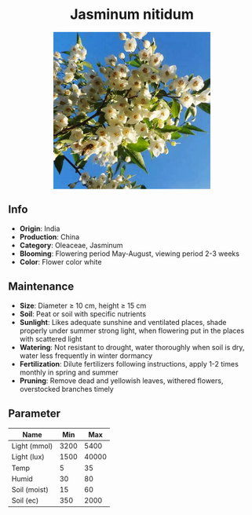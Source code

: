 <h1 align='center'>Jasminum nitidum</h1>
<p align="center">
    <img 
        align='center'
        width='320'
        src="../images/jasminum nitidum.png" 
        alt='Jasminum nitidum' />
</p>

## Info

 - **Origin**: India
 - **Production**: China
 - **Category**: Oleaceae, Jasminum
 - **Blooming**: Flowering period May-August, viewing period 2-3 weeks
 - **Color**: Flower color white

## Maintenance

 - **Size**: Diameter ≥ 10 cm, height ≥ 15 cm
 - **Soil**: Peat or soil with specific nutrients
 - **Sunlight**: Likes adequate sunshine and ventilated places, shade properly under summer strong light, when flowering put in the places with scattered light
 - **Watering**: Not resistant to drought, water thoroughly when soil is dry, water less frequently in winter dormancy
 - **Fertilization**: Dilute fertilizers following instructions, apply 1-2 times monthly in spring and summer
 - **Pruning**: Remove dead and yellowish leaves, withered flowers, overstocked branches timely

## Parameter

| Name         | Min  | Max   |
|--------------|------|-------|
| Light (mmol) | 3200 | 5400  |
| Light (lux)  | 1500 | 40000 |
| Temp         | 5    | 35    |
| Humid        | 30   | 80    |
| Soil (moist) | 15   | 60    |
| Soil (ec)    | 350  | 2000  |